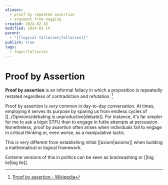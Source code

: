 ```yaml
---
aliases:
  - proof by repeated assertion
  - argument from nagging
created: 2024-02-18
modified: 2024-03-14
parent:
  - "[[logical fallacies|fallacies]]"
publish: true
tags:
  - logic/fallacies
---
```


# Proof by Assertion
**Proof by assertion** is an informal fallacy in which a proposition is repeatedly restated regardless of contradiction and refutation. [^1] 

Proof by assertion is *very* common in day-to-day conversation. At times, employing it serves its purpose by sparing us from endless cycles of [[../Opinions/debating is unproductive|debate]]. For instance, it's far simpler for me to ask a bigot STFU than to engage in futile attempts at persuasion. Nonetheless, proof by assertion often arises when individuals fail to engage in critical thinking or, even worse, as a manipulative tactic.

This is very different from establishing initial [[axiom|axioms]] when building a mathematical or logical framework.

Extreme versions of this in politics can be seen as brainwashing or [[big lie|big lie]].


[^1]: [Proof by assertion - Wikipedia](https://en.wikipedia.org/wiki/Proof_by_assertion)